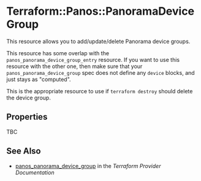 # Terraform::Panos::PanoramaDeviceGroup

This resource allows you to add/update/delete Panorama device groups.

This resource has some overlap with the `panos_panorama_device_group_entry`
resource.  If you want to use this resource with the other one, then make
sure that your `panos_panorama_device_group` spec does not define any
`device` blocks, and just stays as "computed".

This is the appropriate resource to use if `terraform destroy` should delete
the device group.

## Properties

TBC

## See Also

* [panos_panorama_device_group](https://www.terraform.io/docs/providers/panos/r/panorama_device_group.html) in the _Terraform Provider Documentation_